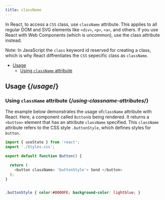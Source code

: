 ```yaml
---
title: className
---
```


<Intro>

In React, to access a `CSS` class, use `className` attribute. This applies to all regular DOM and SVG elements like `<div>`, `<p>`, `<a>`, and others. If you use React with Web Components (which is uncommon), use the class attribute instead.

Note: In JavaScript the `class` keyword id reserved for creating a class, which is why React diffrentiates the `CSS` sepecific class as `className`.

</Intro>

- [Usage](#usage)
  - [Using `className` attribute](#using-classname-attribute)

## Usage {/*usage*/}

### Using `className` attribute {/*using-classname-attributes*/}

The example below demonstrates the usage of`className` attribute with React. Here, a component called `Button`is being rendered. It returns a `<button>` element that has an attribute `className` specified. This `className` attribute refers to the CSS style `.buttonStyle`, which defines styles for `button`.

<Sandpack>

``` js App.js
import { useState } from 'react';
import './Styles.css';

export default function Button() {

  return (
    <button className= 'buttonStyle'> Send </button>
  );
}

```

```css Styles.css

.buttonStyle { color:#0000FE; background-color: lightblue; }

```
</Sandpack>

